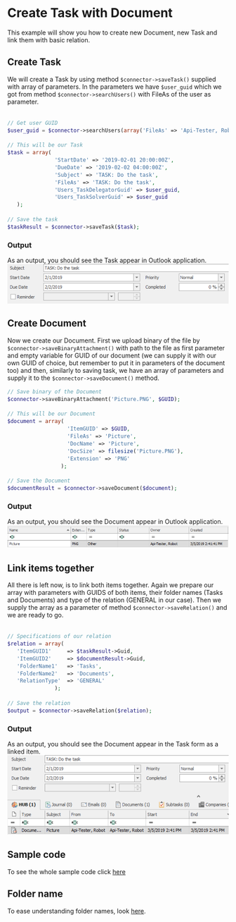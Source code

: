 # Create Task with Document
This example will show you how to create new Document, new Task and link them with basic relation.

## Create Task 
We will create a Task by using method ```$connector->saveTask()``` supplied with array of parameters. In the parameters we have ```$user_guid``` which we got from method ```$connector->searchUsers()``` with FileAs of the user as parameter. 
 ```php

// Get user GUID
$user_guid = $connector->searchUsers(array('FileAs' => 'Api-Tester, Robot'))->Data[0]->ItemGUID;

// This will be our Task
$task = array(
				'StartDate' => '2019-02-01 20:00:00Z',
				'DueDate' => '2019-02-02 04:00:00Z',
				'Subject' => 'TASK: Do the task',
				'FileAs' => 'TASK: Do the task',
				'Users_TaskDelegatorGuid' => $user_guid,
				'Users_TaskSolverGuid' => $user_guid
	);

// Save the task
$taskResult = $connector->saveTask($task);

 ```
### Output
As an output, you should see the Task appear in Outlook application.
![example output](Images/sample_output_task.PNG)

## Create Document
Now we create our Document. First we upload binary of the file by ```$connector->saveBinaryAttachment()``` with path to the file as first parameter and empty variable for GUID of our document (we can supply it with our own GUID of choice, but remember to put it in parameters of the document too) and then, similarly to saving task, we have an array of parameters and supply it to the ```$connector->saveDocument()``` method.
 ```php
// Save binary of the Document
$connector->saveBinaryAttachment('Picture.PNG', $GUID);
 
// This will be our Document
$document = array(
					'ItemGUID' => $GUID,
					'FileAs' => 'Picture',
					'DocName' => 'Picture',
					'DocSize' => filesize('Picture.PNG'),
					'Extension' => 'PNG'
                  );

// Save the Document
$documentResult = $connector->saveDocument($document);

 ```
### Output
As an output, you should see the Document appear in Outlook application.
![example output](Images/sample_output_document.PNG)

## Link items together
All there is left now, is to link both items together. Again we prepare our array with parameters with GUIDS of both items, their folder names (Tasks and Documents) and type of the relation (GENERAL in our case). Then we supply the array as a parameter of method  ```$connector->saveRelation()``` and we are ready to go.
 ```php

// Specifications of our relation
$relation = array(
	'ItemGUID1'     => $taskResult->Guid,
	'ItemGUID2'     => $documentResult->Guid,
	'FolderName1'   => 'Tasks',
	'FolderName2'   => 'Documents',
	'RelationType'  => 'GENERAL'
				);

// Save the relation
$output = $connector->saveRelation($relation);

 ```
 ### Output
As an output, you should see the Document appear in the Task form as a linked item.
![example output](Images/sample_output_relation.PNG)

## Sample code
To see the whole sample code click [here](sample_code.php)

## Folder name
To ease understanding folder names, look [here](/../../blob/master/FolderNames.md).